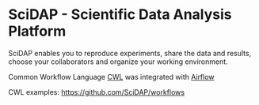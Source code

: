 SciDAP - Scientific Data Analysis Platform 
==========================================

SciDAP enables you to reproduce experiments, share the data and results, choose your collaborators and organize your working environment.


Common Workflow Language [CWL](https://github.com/common-workflow-language/common-workflow-language) was integrated with [Airflow](https://github.com/airbnb/airflow)

CWL examples: https://github.com/SciDAP/workflows
